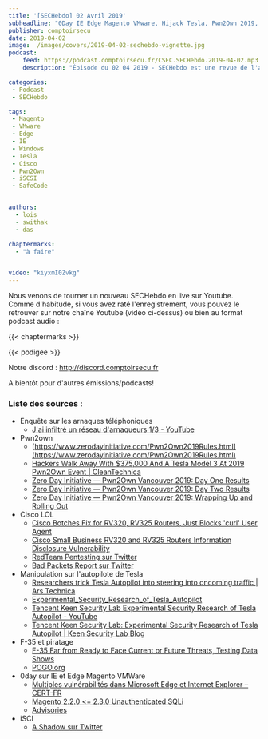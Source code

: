 ```yaml
---
title: '[SECHebdo] 02 Avril 2019'
subheadline: "0Day IE Edge Magento VMware, Hijack Tesla, Pwn2Own 2019, Vuln iSCSI, F-35 et piratage, Fail Cisco, SafeCode l'enquête, etc."
publisher: comptoirsecu
date: 2019-04-02
image:  /images/covers/2019-04-02-sechebdo-vignette.jpg
podcast:
    feed: https://podcast.comptoirsecu.fr/CSEC.SECHebdo.2019-04-02.mp3
    description: "Épisode du 02 04 2019 - SECHebdo est une revue de l'actualité cybersécurité réalisée en live sur Youtube, généralement le mardi soir."

categories:
 - Podcast
 - SECHebdo

tags:
 - Magento
 - VMware
 - Edge
 - IE
 - Windows
 - Tesla
 - Cisco
 - Pwn2Own
 - iSCSI
 - SafeCode


authors:
  - lois
  - swithak
  - das

chaptermarks:
  - "à faire"


video: "kiyxmI0Zvkg"
---
```


Nous venons de tourner un nouveau SECHebdo en live sur Youtube. Comme d'habitude, si vous avez raté l'enregistrement, vous pouvez le retrouver sur notre chaîne Youtube (vidéo ci-dessus) ou bien au format podcast audio :

{{< chaptermarks >}}

{{< podigee >}}

Notre discord : <http://discord.comptoirsecu.fr>

A bientôt pour d'autres émissions/podcasts!

### Liste des sources :

*  Enquête sur les arnaques téléphoniques
	* [J'ai infiltré un réseau d'arnaqueurs 1/3 - YouTube](https://www.youtube.com/watch?v=gbYdQOde6EU)
*  Pwn2own
	* [https://www.zerodayinitiative.com/Pwn2Own2019Rules.html](https://www.zerodayinitiative.com/Pwn2Own2019Rules.html)
	* [Hackers Walk Away With $375,000 And A Tesla Model 3 At 2019 Pwn2Own Event | CleanTechnica](https://cleantechnica.com/2019/03/25/hackers-walk-away-with-375000-and-a-tesla-model-3-at-2019-pwn2own-event/)
	* [Zero Day Initiative — Pwn2Own Vancouver 2019: Day One Results](https://www.zerodayinitiative.com/blog/2019/3/20/pwn2own-vancouver-2019-day-one-results)
	* [Zero Day Initiative — Pwn2Own Vancouver 2019: Day Two Results](https://www.zerodayinitiative.com/blog/2019/3/21/pwn2own-vancouver-2019-day-two-results)
	* [Zero Day Initiative — Pwn2Own Vancouver 2019: Wrapping Up and Rolling Out](https://www.zerodayinitiative.com/blog/2019/3/22/pwn2own-vancouver-2019-wrapping-up-and-rolling-out)
*  Cisco LOL
	* [Cisco Botches Fix for RV320, RV325 Routers, Just Blocks 'curl' User Agent](https://www.bleepingcomputer.com/news/security/cisco-botches-fix-for-rv320-rv325-routers-just-blocks-curl-user-agent/)
	* [Cisco Small Business RV320 and RV325 Routers Information Disclosure Vulnerability](https://tools.cisco.com/security/center/content/CiscoSecurityAdvisory/cisco-sa-20190123-rv-info)
	* [RedTeam Pentesting sur Twitter](https://twitter.com/RedTeamPT/status/1110843396657238016/photo/1)
	* [Bad Packets Report sur Twitter](https://twitter.com/bad_packets/status/1111193795364679680/photo/1)
*  Manipulation sur l'autopilote de Tesla
	* [Researchers trick Tesla Autopilot into steering into oncoming traffic | Ars Technica](https://arstechnica.com/information-technology/2019/04/researchers-trick-tesla-autopilot-into-steering-into-oncoming-traffic/)
	* [Experimental_Security_Research_of_Tesla_Autopilot](https://keenlab.tencent.com/en/whitepapers/Experimental_Security_Research_of_Tesla_Autopilot.pdf)
	* [Tencent Keen Security Lab Experimental Security Research of Tesla Autopilot - YouTube](https://www.youtube.com/watch?v=6QSsKy0I9LE)
	* [Tencent Keen Security Lab: Experimental Security Research of Tesla Autopilot | Keen Security Lab Blog](https://keenlab.tencent.com/en/2019/03/29/Tencent-Keen-Security-Lab-Experimental-Security-Research-of-Tesla-Autopilot/)
*  F-35 et piratage
	* [F-35 Far from Ready to Face Current or Future Threats, Testing Data Shows](https://www.pogo.org/investigation/2019/03/f-35-far-from-ready-to-face-current-or-future-threats)
	* [POGO.org](https://www.pogo.org/)
*  0day sur IE et Edge Magento VMWare
	* [Multiples vulnérabilités dans Microsoft Edge et Internet Explorer – CERT-FR](https://cert.ssi.gouv.fr/alerte/CERTFR-2019-ALE-004/)
	* [Magento 2.2.0 <= 2.3.0 Unauthenticated SQLi](https://www.ambionics.io/blog/magento-sqli)
	* [Advisories](https://www.vmware.com/security/advisories.html)
*  iSCI
	* [A Shadow sur Twitter](https://twitter.com/arealshadow/status/1112008901153705986)
